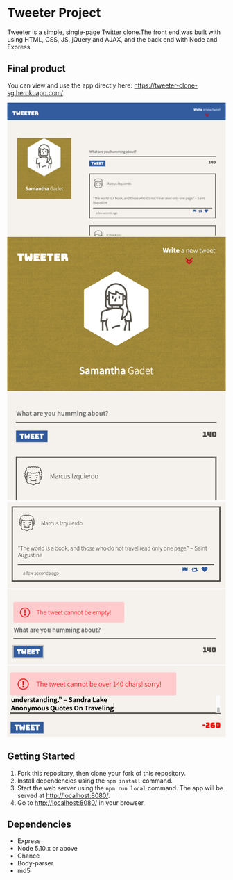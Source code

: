 # Tweeter Project

Tweeter is a simple, single-page Twitter clone.The front end was built with using HTML, CSS, JS, jQuery and AJAX, and the back end with Node and Express.

## Final product

You can view and use the app directly here: https://tweeter-clone-sg.herokuapp.com/

!["main page on desktop"](https://github.com/Samy0412/tweeter/blob/master/docs/Mains%20page%20-desktop.png?raw=true)
!["main page on tablet"](https://github.com/Samy0412/tweeter/blob/master/docs/Main%20page-tablet.png?raw=true)
!["tweet box"](https://github.com/Samy0412/tweeter/blob/master/docs/Tweet%20box.png?raw=true)
!["Error box 1"](https://github.com/Samy0412/tweeter/blob/master/docs/error-message%201.png?raw=true)
!["Error box 2"](https://github.com/Samy0412/tweeter/blob/master/docs/error-message%202.png?raw=true)

## Getting Started

1. Fork this repository, then clone your fork of this repository.
2. Install dependencies using the `npm install` command.
3. Start the web server using the `npm run local` command. The app will be served at <http://localhost:8080/>.
4. Go to <http://localhost:8080/> in your browser.

## Dependencies

- Express
- Node 5.10.x or above
- Chance
- Body-parser
- md5



